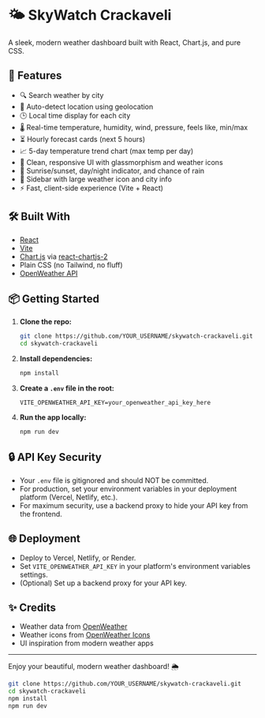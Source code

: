 # 🌤️ SkyWatch Crackaveli

A sleek, modern weather dashboard built with React, Chart.js, and pure CSS.

## 🚀 Features

- 🔍 Search weather by city
- 📍 Auto-detect location using geolocation
- 🕒 Local time display for each city
- 🌡️ Real-time temperature, humidity, wind, pressure, feels like, min/max
- ⏳ Hourly forecast cards (next 5 hours)
- 📈 5-day temperature trend chart (max temp per day)
- 🎨 Clean, responsive UI with glassmorphism and weather icons
- 🌅 Sunrise/sunset, day/night indicator, and chance of rain
- 🧭 Sidebar with large weather icon and city info
- ⚡ Fast, client-side experience (Vite + React)

## 🛠️ Built With

- [React](https://reactjs.org/)
- [Vite](https://vitejs.dev/)
- [Chart.js](https://www.chartjs.org/) via [react-chartjs-2](https://react-chartjs-2.js.org/)
- Plain CSS (no Tailwind, no fluff)
- [OpenWeather API](https://openweathermap.org/api)

## 📦 Getting Started

1. **Clone the repo:**
   ```bash
   git clone https://github.com/YOUR_USERNAME/skywatch-crackaveli.git
   cd skywatch-crackaveli
   ```
2. **Install dependencies:**
   ```bash
   npm install
   ```
3. **Create a `.env` file in the root:**
   ```env
   VITE_OPENWEATHER_API_KEY=your_openweather_api_key_here
   ```
4. **Run the app locally:**
   ```bash
   npm run dev
   ```

## 🔒 API Key Security
- Your `.env` file is gitignored and should NOT be committed.
- For production, set your environment variables in your deployment platform (Vercel, Netlify, etc.).
- For maximum security, use a backend proxy to hide your API key from the frontend.

## 🌐 Deployment
- Deploy to Vercel, Netlify, or Render.
- Set `VITE_OPENWEATHER_API_KEY` in your platform's environment variables settings.
- (Optional) Set up a backend proxy for your API key.

## ✨ Credits
- Weather data from [OpenWeather](https://openweathermap.org/)
- Weather icons from [OpenWeather Icons](https://openweathermap.org/weather-conditions)
- UI inspiration from modern weather apps

---

Enjoy your beautiful, modern weather dashboard! 🌦️

```bash
git clone https://github.com/YOUR_USERNAME/skywatch-crackaveli.git
cd skywatch-crackaveli
npm install
npm run dev
